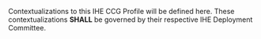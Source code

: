 
Contextualizations to this IHE CCG Profile will be defined here. These contextualizations **SHALL** be governed by their respective IHE Deployment Committee.